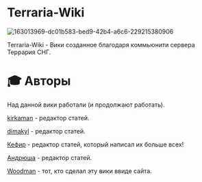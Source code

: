 # Terraria-Wiki
![163013969-dc01b583-bed9-42b4-a6c6-229215380906](https://user-images.githubusercontent.com/85753549/163022608-0e555991-f2af-4b5c-bc76-eed946432989.png)


Terraria-Wiki - Вики созданное благодаря коммьюнити сервера Террария СНГ.

# 🎓 Авторы

Над данной вики работали (и продолжают работать).

[kirkaman]() - редактор статей.

[dimakyl]() - редактор статей.

[Кефир]() - редактор статей, который написал их больше всех!

[Андрюша]() - редактор статей.

[Woodman]() - тот, кто сделал эту вики ввиде сайта.
